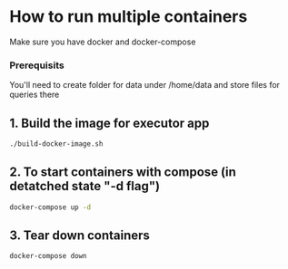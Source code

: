 # How to run multiple containers
Make sure you have docker and docker-compose

### Prerequisits
You'll need to create folder for data under /home/data 
and store files for queries there

## 1. Build the image for executor app
```bash
./build-docker-image.sh
```

## 2. To start containers with compose (in detatched state "-d flag")
```bash
docker-compose up -d 
```

## 3. Tear down containers
```bash
docker-compose down
```